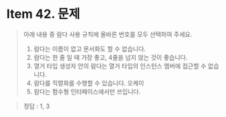 # Item 42. 문제
> 아래 내용 중 람다 사용 규칙에 올바른 번호를 모두 선택하여 주세요.<br>
> 1. 람다는 이름이 없고 문서화도 할 수 없습니다.
> 2. 람다는 한 줄 일 때 가장 좋고, 4줄을 넘지 않는 것이 좋습니다. 
> 3. 열거 타입 생성자 안의 람다는 열거 타입의 인스턴스 멤버에 접근할 수 없습니다.
> 4. 람다를 직렬화를 수행할 수 있습니다. 오케이
> 5. 람다는 함수형 인터페이스에서만 쓰입니다.

> 정답 : 1, 3